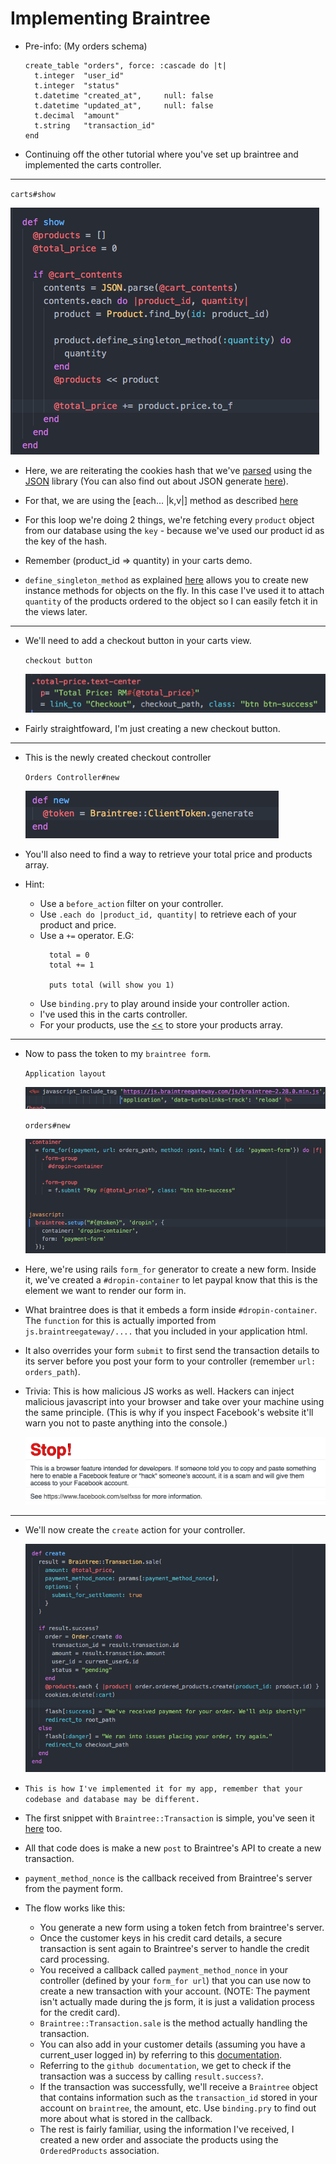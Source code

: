 # Implementing Braintree

- Pre-info: (My orders schema)

  ```
  create_table "orders", force: :cascade do |t|
    t.integer  "user_id"
    t.integer  "status"
    t.datetime "created_at",     null: false
    t.datetime "updated_at",     null: false
    t.decimal  "amount"
    t.string   "transaction_id"
  end
  ```

- Continuing off the other tutorial where you've set up braintree and implemented the carts controller.

---

  `carts#show`

  ![carts show](images/carts_show.png)

- Here, we are reiterating the cookies hash that we've [parsed](http://ruby-doc.org/stdlib-2.0.0/libdoc/json/rdoc/JSON.html#method-i-parse) using the [JSON](https://en.wikipedia.org/wiki/JSON) library (You can also find out about JSON generate [here](http://ruby-doc.org/stdlib-2.0.0/libdoc/json/rdoc/JSON.html#method-i-generate)).

- For that, we are using the [each... |k,v|] method as described [here](https://ruby-doc.org/core-2.2.0/Hash.html#method-i-each)

- For this loop we're doing 2 things, we're fetching every `product` object from our database using the `key` - because we've used our product id as the key of the hash.

- Remember (product_id => quantity) in your carts demo.

- `define_singleton_method` as explained [here](https://ruby-doc.org/core-2.2.2/Object.html#method-i-define_singleton_method) allows you to create new instance methods for objects on the fly. In this case I've used it to attach `quantity` of the products ordered to the object so I can easily fetch it in the views later.

---

- We'll need to add a checkout button in your carts view.

  `checkout button`

  ![checkout button](images/checkout.png)

- Fairly straightfoward, I'm just creating a new checkout button.

---

- This is the newly created checkout controller

  `Orders Controller#new`

  ![orders_controller](images/orders_controller.png)

- You'll also need to find a way to retrieve your total price and products array.

- Hint:
  - Use a `before_action` filter on your controller.
  - Use `.each do |product_id, quantity|` to retrieve each of your product and price.
  - Use a `+=` operator. E.G:
    ```
      total = 0
      total += 1

      puts total (will show you 1)
    ```
  - Use `binding.pry` to play around inside your controller action.
  - I've used this in the carts controller.
  - For your products, use the [<<](http://docs.ruby-lang.org/en/2.0.0/Array.html#method-i-3C-3C) to store your products array.

---

- Now to pass the token to my `braintree form`.

  `Application layout`

  ![import braintree](images/import_braintree.png)

  `orders#new`

  ![checkout form](images/checkout_form.png)

- Here, we're using rails `form_for` generator to create a new form. Inside it, we've created a `#dropin-container` to let paypal know that this is the element we want to render our form in.

- What braintree does is that it embeds a form inside `#dropin-container`. The `function` for this is actually imported from `js.braintreegateway/....` that you included in your application html.

- It also overrides your form `submit` to first send the transaction details to its server before you post your form to your controller (remember `url: orders_path`).

- Trivia: This is how malicious JS works as well. Hackers can inject malicious javascript into your browser and take over your machine using the same principle. (This is why if you inspect Facebook's website it'll warn you not to paste anything into the console.)

  ![Stahp](images/stahp.png)

---

- We'll now create the `create` action for your controller.

  ![orders create](images/orders_create.png)

- `This is how I've implemented it for my app, remember that your codebase and database may be different.`

- The first snippet with `Braintree::Transaction` is simple, you've seen it [here](https://developers.braintreepayments.com/guides/customers/ruby) too.

- All that code does is make a new `post` to Braintree's API to create a new transaction.

- `payment_method_nonce` is the callback received from Braintree's server from the payment form.

- The flow works like this:
  - You generate a new form using a token fetch from braintree's server.
  - Once the customer keys in his credit card details, a secure transaction is sent again
  to Braintree's server to handle the credit card processing.
  - You received a callback called `payment_method_nonce` in your controller (defined by your `form_for url`) that you can use now to create a new transaction with your account. (NOTE: The payment isn't actually made during the js form, it is just a validation process for the credit card).
  - `Braintree::Transaction.sale` is the method actually handling the transaction.
  - You can also add in your customer details (assuming you have a current_user logged in) by referring to this [documentation](https://developers.braintreepayments.com/guides/customers/ruby).
  - Referring to the `github documentation`, we get to check if the transaction was a success by calling `result.success?`.
  - If the transaction was successfully, we'll receive a `Braintree` object that contains information such as the `transaction_id` stored in your account on `braintree`, the amount, etc. Use `binding.pry` to find out more about what is stored in the callback.
  - The rest is fairly familiar, using the information I've received, I created a new order and associate the products using the `OrderedProducts` association.
